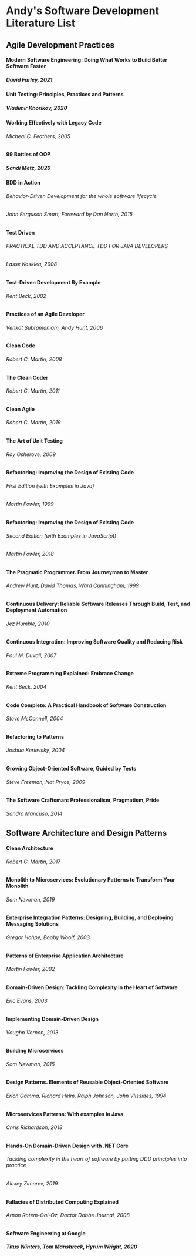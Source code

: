 # Andy's Software Development Literature List

## Agile Development Practices

#### Modern Software Engineering: Doing What Works to Build Better Software Faster
##### David Farley, 2021

#### Unit Testing: Principles, Practices and Patterns
##### Vladimir Khorikov, 2020

#### Working Effectively with Legacy Code
###### Micheal C. Feathers, 2005

#### 99 Bottles of OOP
##### Sandi Metz, 2020

#### BDD in Action
###### Behavior-Driven Development for the whole software lifecycle
###### John Ferguson Smart, Foreward by Dan North, 2015

#### Test Driven
###### PRACTICAL TDD AND ACCEPTANCE TDD FOR JAVA DEVELOPERS
###### Lasse Kosklea, 2008

#### Test-Driven Development By Example
###### Kent Beck, 2002

#### Practices of an Agile Developer
###### Venkat Subramaniam, Andy Hunt, 2006

#### Clean Code
###### Robert C. Martin, 2008

#### The Clean Coder
###### Robert C. Martin, 2011

#### Clean Agile
###### Robert C. Martin, 2019

#### The Art of Unit Testing
###### Roy Osherove, 2009

#### Refactoring: Improving the Design of Existing Code
###### First Edition (with Examples in Java)
###### Martin Fowler, 1999

#### Refactoring: Improving the Design of Existing Code
###### Second Edition (with Examples in JavaScript)
###### Martin Fowler, 2018

#### The Pragmatic Programmer. From Journeyman to Master
###### Andrew Hunt, David Thomas, Ward Cunningham, 1999

#### Continuous Delivery: Reliable Software Releases Through Build, Test, and Deployment Automation
###### Jez Humble, 2010

#### Continuous Integration: Improving Software Quality and Reducing Risk
###### Paul M. Duvall, 2007

#### Extreme Programming Explained: Embrace Change
###### Kent Beck, 2004

#### Code Complete: A Practical Handbook of Software Construction
###### Steve McConnell, 2004

#### Refactoring to Patterns
###### Joshua Kerievsky, 2004

#### Growing Object-Oriented Software, Guided by Tests
###### Steve Freeman, Nat Pryce, 2009

#### The Software Craftsman: Professionalism, Pragmatism, Pride
###### Sandro Mancuso, 2014

## Software Architecture and Design Patterns

#### Clean Architecture
###### Robert C. Martin, 2017

#### Monolith to Microservices: Evolutionary Patterns to Transform Your Monolith
###### Sam Newman, 2019

#### Enterprise Integration Patterns: Designing, Building, and Deploying Messaging Solutions
###### Gregor Hohpe, Booby Woolf, 2003

#### Patterns of Enterprise Application Architecture
###### Martin Fowler, 2002

#### Domain-Driven Design: Tackling Complexity in the Heart of Software
###### Eric Evans, 2003

#### Implementing Domain-Driven Design
###### Vaughn Vernon, 2013

#### Building Microservices
###### Sam Newman, 2015

#### Design Patterns. Elements of Reusable Object-Oriented Software
###### Erich Gamma, Richard Helm, Ralph Johnson, John Vlissides, 1994

#### Microservices Patterns: With examples in Java
###### Chris Richardson, 2018

#### Hands-On Domain-Driven Design with .NET Core
###### Tackling complexity in the heart of software by putting DDD principles into practice
###### Alexey Zimarev, 2019

#### Fallacies of Distributed Computing Explained
###### Arnon Rotem-Gal-Oz, Doctor Dobbs Journal, 2008

#### Software Engineering at Google
##### Titus Winters, Tom Manshreck, Hyrum Wright, 2020


